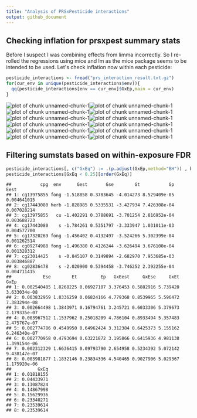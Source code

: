 ```yaml
---
title: "Analysis of PRSxPesticide interactions"
output: github_document
---
```




## Checking inflation for prsxpest summary stats
Before I suspect I was combining effects from limma incorrectly. So I re-rolled the regressions using mice and lm as the mice package seems to be intended to be used. Let's check inflation now within each pesticide:


```r
pesticide_interactions <- fread("prs_interaction_result.txt.gz")
for(cur_env in unique(pesticide_interactions$env)){
  qq(pesticide_interactions[env == cur_env]$GxEp,main = cur_env)
}
```

![plot of chunk unnamed-chunk-1](figure/unnamed-chunk-1-1.png)![plot of chunk unnamed-chunk-1](figure/unnamed-chunk-1-2.png)![plot of chunk unnamed-chunk-1](figure/unnamed-chunk-1-3.png)![plot of chunk unnamed-chunk-1](figure/unnamed-chunk-1-4.png)![plot of chunk unnamed-chunk-1](figure/unnamed-chunk-1-5.png)![plot of chunk unnamed-chunk-1](figure/unnamed-chunk-1-6.png)![plot of chunk unnamed-chunk-1](figure/unnamed-chunk-1-7.png)![plot of chunk unnamed-chunk-1](figure/unnamed-chunk-1-8.png)![plot of chunk unnamed-chunk-1](figure/unnamed-chunk-1-9.png)![plot of chunk unnamed-chunk-1](figure/unnamed-chunk-1-10.png)![plot of chunk unnamed-chunk-1](figure/unnamed-chunk-1-11.png)![plot of chunk unnamed-chunk-1](figure/unnamed-chunk-1-12.png)

## Filtering sumstats based on within-exposure FDR

```r
pesticide_interactions[, c("GxEq") := .(p.adjust(GxEp,method="BH")) , by="env"]
pesticide_interactions[GxEq < 0.25][order(GxEq)]
```

```
##           cpg  env      Gest       Gse        Gt           Gp        Eest
## 1: cg13975855 fong -1.518858 0.3783645 -4.014273 8.529409e-05 0.004641015
## 2: cg17443080 herb -1.828985 0.5335531 -3.427934 7.426308e-04 0.007028214
## 3: cg13975855   cu -1.402291 0.3788691 -3.701254 2.816952e-04 0.003688723
## 4: cg17443080    s -1.784261 0.5351797 -3.333947 1.031011e-03 0.004577700
## 5: cg17320269 fong -1.456402 0.4132497 -3.524266 5.302399e-04 0.001262514
## 6: cg09274988 fong -1.496380 0.4126244 -3.626494 3.676100e-04 0.001328312
## 7: cg23014425    s -0.845107 0.3149894 -2.682970 7.953685e-03 0.003846887
## 8: cg02836478    s -2.020900 0.5394458 -3.746252 2.392255e-04 0.004711415
##            Ese        Et         Ep   GxEest     GxEse     GxEt         GxEp
## 1: 0.002540485 1.8268225 0.06927107 3.376453 0.5882916 5.739420 3.633034e-08
## 2: 0.003832959 1.8336259 0.06824166 4.779368 0.8539965 5.596472 7.383294e-08
## 3: 0.002664498 1.3843971 0.16794761 3.245721 0.6033306 5.379673 2.179335e-07
## 4: 0.003967512 1.1537962 0.25018209 4.786104 0.8933494 5.357483 2.475767e-07
## 5: 0.002774786 0.4549950 0.64962424 3.312384 0.6425373 5.155162 6.246340e-07
## 6: 0.002770958 0.4793694 0.63221872 3.195866 0.6415936 4.981138 1.399154e-06
## 7: 0.002312329 1.6636415 0.09793790 2.654958 0.5234392 5.072142 9.438147e-07
## 8: 0.003981877 1.1832146 0.23834336 4.540465 0.9027906 5.029367 1.175920e-06
##          GxEq
## 1: 0.01818155
## 2: 0.04433971
## 3: 0.13087824
## 4: 0.14867998
## 5: 0.15629936
## 6: 0.23340271
## 7: 0.23539614
## 8: 0.23539614
```
